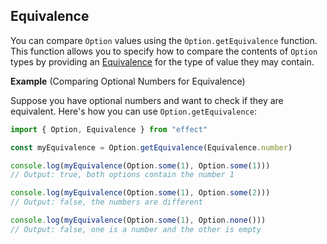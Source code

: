 ## Equivalence

You can compare `Option` values using the `Option.getEquivalence` function. This function allows you to specify how to compare the contents of `Option` types by providing an [Equivalence](/docs/behaviour/equivalence/) for the type of value they may contain.

**Example** (Comparing Optional Numbers for Equivalence)

Suppose you have optional numbers and want to check if they are equivalent. Here's how you can use `Option.getEquivalence`:

```ts twoslash
import { Option, Equivalence } from "effect"

const myEquivalence = Option.getEquivalence(Equivalence.number)

console.log(myEquivalence(Option.some(1), Option.some(1)))
// Output: true, both options contain the number 1

console.log(myEquivalence(Option.some(1), Option.some(2)))
// Output: false, the numbers are different

console.log(myEquivalence(Option.some(1), Option.none()))
// Output: false, one is a number and the other is empty
```
